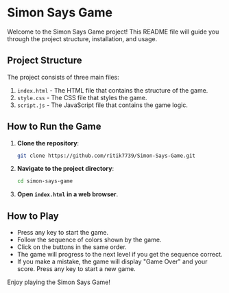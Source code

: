 # Simon Says Game

Welcome to the Simon Says Game project! This README file will guide you through the project structure, installation, and usage.

## Project Structure

The project consists of three main files:

1. `index.html` - The HTML file that contains the structure of the game.
2. `style.css` - The CSS file that styles the game.
3. `script.js` - The JavaScript file that contains the game logic.

## How to Run the Game

1. **Clone the repository**:
    ```bash
    git clone https://github.com/ritik7739/Simon-Says-Game.git
    ```
   
2. **Navigate to the project directory**:
    ```bash
    cd simon-says-game
    ```

3. **Open `index.html` in a web browser**.

## How to Play

- Press any key to start the game.
- Follow the sequence of colors shown by the game.
- Click on the buttons in the same order.
- The game will progress to the next level if you get the sequence correct.
- If you make a mistake, the game will display "Game Over" and your score. Press any key to start a new game.

Enjoy playing the Simon Says Game!
